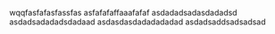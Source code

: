 wqqfasfafasfassfas
asfafafaffaaafafaf
asdadadsadasdadadsd
asdadsadadadsdadaad
asdasdasdadadadadad
asdadsaddsadsadsad
